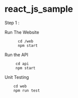 # react_js_sample
Step 1 :

Run The Website

          cd /web 
          npm start 

Run the API

         cd api
         npm start


Unit Testing

        cd web
        npm run test
